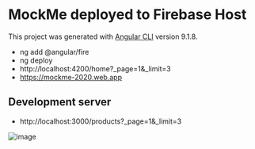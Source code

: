 # MockMe deployed to Firebase Host

This project was generated with [Angular CLI](https://github.com/angular/angular-cli) version 9.1.8.

- ng add @angular/fire
- ng deploy
- http://localhost:4200/home?_page=1&_limit=3
- https://mockme-2020.web.app

## Development server

- http://localhost:3000/products?_page=1&_limit=3

![image](https://user-images.githubusercontent.com/30820950/85117210-dd254300-b261-11ea-94a5-ee55ff02fd1f.png)
